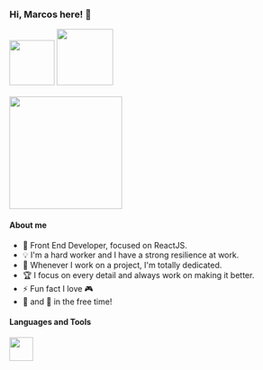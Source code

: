 ### Hi, Marcos here! :rocket:

<a href = "mailto:mvsouza7@gmail.com"><img src="https://img.shields.io/badge/-Gmail-%23333?style=for-the-badge&logo=gmail&logoColor=red" target="_blank" width="80px"></a >
<a href="https://www.linkedin.com/in/mvnulman" target="_blank"><img src="https://img.shields.io/badge/-LinkedIn-%230077B5?style=for-the-badge&logo=linkedin&logoColor=white" target="_blank" width="100px"></a> <br>
<br>
<img src="https://user-images.githubusercontent.com/63374582/158030462-4ba2aad4-fc5a-4434-ab99-46824c0644ce.png" width="200" />


#### About me

- 🚀 Front End Developer, focused on ReactJS.
- 💡 I'm a hard worker and I have a strong resilience at work.
- 🎯 Whenever I work on a project, I'm totally dedicated. 
- 🏆 I focus on every detail and always work on making it better.
- ⚡ Fun fact I love 🎮
- 🎸 and 📸 in the free time! 

#### Languages and Tools

 <img src="https://skillicons.dev/icons?i=html,css,js,react,nodejs,git,figma,ps,ai,bash,vscode" height="42"/>

